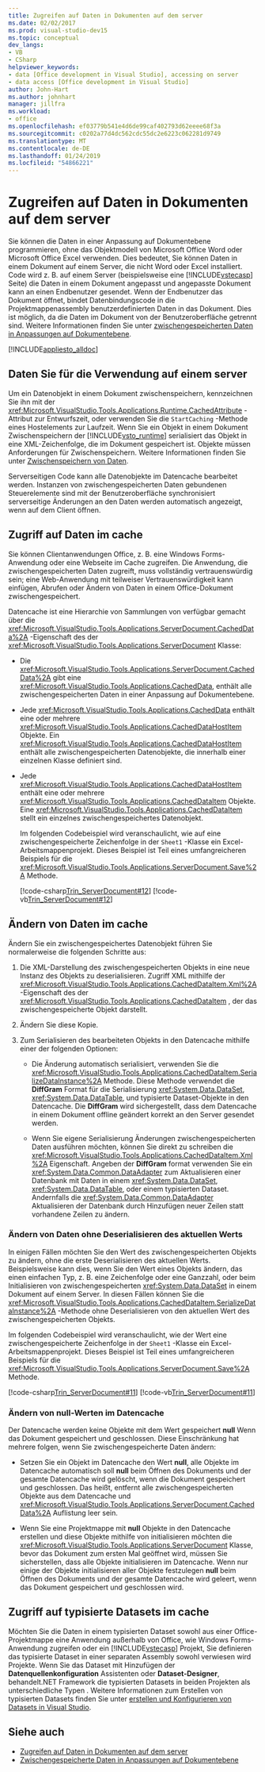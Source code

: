 ```yaml
---
title: Zugreifen auf Daten in Dokumenten auf dem server
ms.date: 02/02/2017
ms.prod: visual-studio-dev15
ms.topic: conceptual
dev_langs:
- VB
- CSharp
helpviewer_keywords:
- data [Office development in Visual Studio], accessing on server
- data access [Office development in Visual Studio]
author: John-Hart
ms.author: johnhart
manager: jillfra
ms.workload:
- office
ms.openlocfilehash: ef03779b541e4d6de99caf402793d62eeee68f3a
ms.sourcegitcommit: c0202a77d4dc562cdc55dc2e6223c062281d9749
ms.translationtype: MT
ms.contentlocale: de-DE
ms.lasthandoff: 01/24/2019
ms.locfileid: "54866221"
---
```

# <a name="access-data-in-documents-on-the-server"></a>Zugreifen auf Daten in Dokumenten auf dem server
  Sie können die Daten in einer Anpassung auf Dokumentebene programmieren, ohne das Objektmodell von Microsoft Office Word oder Microsoft Office Excel verwenden. Dies bedeutet, Sie können Daten in einem Dokument auf einem Server, die nicht Word oder Excel installiert. Code wird z. B. auf einem Server (beispielsweise eine [!INCLUDE[vstecasp](../sharepoint/includes/vstecasp-md.md)] Seite) die Daten in einem Dokument angepasst und angepasste Dokument kann an einen Endbenutzer gesendet. Wenn der Endbenutzer das Dokument öffnet, bindet Datenbindungscode in die Projektmappenassembly benutzerdefinierten Daten in das Dokument. Dies ist möglich, da die Daten im Dokument von der Benutzeroberfläche getrennt sind. Weitere Informationen finden Sie unter [zwischengespeicherten Daten in Anpassungen auf Dokumentebene](../vsto/cached-data-in-document-level-customizations.md).

 [!INCLUDE[appliesto_alldoc](../vsto/includes/appliesto-alldoc-md.md)]

## <a name="cache-data-for-use-on-a-server"></a>Daten Sie für die Verwendung auf einem server
 Um ein Datenobjekt in einem Dokument zwischenspeichern, kennzeichnen Sie ihn mit der <xref:Microsoft.VisualStudio.Tools.Applications.Runtime.CachedAttribute> -Attribut zur Entwurfszeit, oder verwenden Sie die `StartCaching` -Methode eines Hostelements zur Laufzeit. Wenn Sie ein Objekt in einem Dokument Zwischenspeichern der [!INCLUDE[vsto_runtime](../vsto/includes/vsto-runtime-md.md)] serialisiert das Objekt in eine XML-Zeichenfolge, die im Dokument gespeichert ist. Objekte müssen Anforderungen für Zwischenspeichern. Weitere Informationen finden Sie unter [Zwischenspeichern von Daten](../vsto/caching-data.md).

 Serverseitigen Code kann alle Datenobjekte im Datencache bearbeitet werden. Instanzen von zwischengespeicherten Daten gebundenen Steuerelemente sind mit der Benutzeroberfläche synchronisiert serverseitige Änderungen an den Daten werden automatisch angezeigt, wenn auf dem Client öffnen.

## <a name="access-data-in-the-cache"></a>Zugriff auf Daten im cache
 Sie können Clientanwendungen Office, z. B. eine Windows Forms-Anwendung oder eine Webseite im Cache zugreifen. Die Anwendung, die zwischengespeicherten Daten zugreift, muss vollständig vertrauenswürdig sein; eine Web-Anwendung mit teilweiser Vertrauenswürdigkeit kann einfügen, Abrufen oder Ändern von Daten in einem Office-Dokument zwischengespeichert.

 Datencache ist eine Hierarchie von Sammlungen von verfügbar gemacht über die <xref:Microsoft.VisualStudio.Tools.Applications.ServerDocument.CachedData%2A> -Eigenschaft des der <xref:Microsoft.VisualStudio.Tools.Applications.ServerDocument> Klasse:

- Die <xref:Microsoft.VisualStudio.Tools.Applications.ServerDocument.CachedData%2A> gibt eine <xref:Microsoft.VisualStudio.Tools.Applications.CachedData>, enthält alle zwischengespeicherten Daten in einer Anpassung auf Dokumentebene.

- Jede <xref:Microsoft.VisualStudio.Tools.Applications.CachedData> enthält eine oder mehrere <xref:Microsoft.VisualStudio.Tools.Applications.CachedDataHostItem> Objekte. Ein <xref:Microsoft.VisualStudio.Tools.Applications.CachedDataHostItem> enthält alle zwischengespeicherten Datenobjekte, die innerhalb einer einzelnen Klasse definiert sind.

- Jede <xref:Microsoft.VisualStudio.Tools.Applications.CachedDataHostItem> enthält eine oder mehrere <xref:Microsoft.VisualStudio.Tools.Applications.CachedDataItem> Objekte. Eine <xref:Microsoft.VisualStudio.Tools.Applications.CachedDataItem> stellt ein einzelnes zwischengespeichertes Datenobjekt.

  Im folgenden Codebeispiel wird veranschaulicht, wie auf eine zwischengespeicherte Zeichenfolge in der `Sheet1` -Klasse ein Excel-Arbeitsmappenprojekt. Dieses Beispiel ist Teil eines umfangreicheren Beispiels für die <xref:Microsoft.VisualStudio.Tools.Applications.ServerDocument.Save%2A> Methode.

  [!code-csharp[Trin_ServerDocument#12](../vsto/codesnippet/CSharp/Trin_ServerDocument/Form1.cs#12)]
  [!code-vb[Trin_ServerDocument#12](../vsto/codesnippet/VisualBasic/Trin_ServerDocument/Form1.vb#12)]

## <a name="modify-data-in-the-cache"></a>Ändern von Daten im cache
 Ändern Sie ein zwischengespeichertes Datenobjekt führen Sie normalerweise die folgenden Schritte aus:

1.  Die XML-Darstellung des zwischengespeicherten Objekts in eine neue Instanz des Objekts zu deserialisieren. Zugriff XML mithilfe der <xref:Microsoft.VisualStudio.Tools.Applications.CachedDataItem.Xml%2A> -Eigenschaft des der <xref:Microsoft.VisualStudio.Tools.Applications.CachedDataItem> , der das zwischengespeicherte Objekt darstellt.

2.  Ändern Sie diese Kopie.

3.  Zum Serialisieren des bearbeiteten Objekts in den Datencache mithilfe einer der folgenden Optionen:

    -   Die Änderung automatisch serialisiert, verwenden Sie die <xref:Microsoft.VisualStudio.Tools.Applications.CachedDataItem.SerializeDataInstance%2A> Methode. Diese Methode verwendet die **DiffGram** Format für die Serialisierung <xref:System.Data.DataSet>, <xref:System.Data.DataTable>, und typisierte Dataset-Objekte in den Datencache. Die **DiffGram** wird sichergestellt, dass dem Datencache in einem Dokument offline geändert korrekt an den Server gesendet werden.

    -   Wenn Sie eigene Serialisierung Änderungen zwischengespeicherten Daten ausführen möchten, können Sie direkt zu schreiben die <xref:Microsoft.VisualStudio.Tools.Applications.CachedDataItem.Xml%2A> Eigenschaft. Angeben der **DiffGram** format verwenden Sie ein <xref:System.Data.Common.DataAdapter> zum Aktualisieren einer Datenbank mit Daten in einem <xref:System.Data.DataSet>, <xref:System.Data.DataTable>, oder einem typisierten Dataset. Andernfalls die <xref:System.Data.Common.DataAdapter> Aktualisieren der Datenbank durch Hinzufügen neuer Zeilen statt vorhandene Zeilen zu ändern.

### <a name="modify-data-without-deserializing-the-current-value"></a>Ändern von Daten ohne Deserialisieren des aktuellen Werts
 In einigen Fällen möchten Sie den Wert des zwischengespeicherten Objekts zu ändern, ohne die erste Deserialisieren des aktuellen Werts. Beispielsweise kann dies, wenn Sie den Wert eines Objekts ändern, das einen einfachen Typ, z. B. eine Zeichenfolge oder eine Ganzzahl, oder beim Initialisieren von zwischengespeicherten <xref:System.Data.DataSet> in einem Dokument auf einem Server. In diesen Fällen können Sie die <xref:Microsoft.VisualStudio.Tools.Applications.CachedDataItem.SerializeDataInstance%2A> -Methode ohne Deserialisieren von den aktuellen Wert des zwischengespeicherten Objekts.

 Im folgenden Codebeispiel wird veranschaulicht, wie der Wert eine zwischengespeicherte Zeichenfolge in der `Sheet1` -Klasse ein Excel-Arbeitsmappenprojekt. Dieses Beispiel ist Teil eines umfangreicheren Beispiels für die <xref:Microsoft.VisualStudio.Tools.Applications.ServerDocument.Save%2A> Methode.

 [!code-csharp[Trin_ServerDocument#11](../vsto/codesnippet/CSharp/Trin_ServerDocument/Form1.cs#11)]
 [!code-vb[Trin_ServerDocument#11](../vsto/codesnippet/VisualBasic/Trin_ServerDocument/Form1.vb#11)]

### <a name="modify-null-values-in-the-data-cache"></a>Ändern von null-Werten im Datencache
 Der Datencache werden keine Objekte mit dem Wert gespeichert **null** Wenn das Dokument gespeichert und geschlossen. Diese Einschränkung hat mehrere folgen, wenn Sie zwischengespeicherte Daten ändern:

-   Setzen Sie ein Objekt im Datencache den Wert **null**, alle Objekte im Datencache automatisch soll **null** beim Öffnen des Dokuments und der gesamte Datencache wird gelöscht, wenn die Dokument gespeichert und geschlossen. Das heißt, entfernt alle zwischengespeicherten Objekte aus dem Datencache und <xref:Microsoft.VisualStudio.Tools.Applications.ServerDocument.CachedData%2A> Auflistung leer sein.

-   Wenn Sie eine Projektmappe mit **null** Objekte in den Datencache erstellen und diese Objekte mithilfe von initialisieren möchten die <xref:Microsoft.VisualStudio.Tools.Applications.ServerDocument> Klasse, bevor das Dokument zum ersten Mal geöffnet wird, müssen Sie sicherstellen, dass alle Objekte initialisieren im Datencache. Wenn nur einige der Objekte initialisieren aller Objekte festzulegen **null** beim Öffnen des Dokuments und der gesamte Datencache wird geleert, wenn das Dokument gespeichert und geschlossen wird.

## <a name="access-typed-datasets-in-the-cache"></a>Zugriff auf typisierte Datasets im cache
 Möchten Sie die Daten in einem typisierten Dataset sowohl aus einer Office-Projektmappe eine Anwendung außerhalb von Office, wie Windows Forms-Anwendung zugreifen oder ein [!INCLUDE[vstecasp](../sharepoint/includes/vstecasp-md.md)] Projekt, Sie definieren das typisierte Dataset in einer separaten Assembly sowohl verwiesen wird Projekte. Wenn Sie das Dataset mit Hinzufügen der **Datenquellenkonfiguration** Assistenten oder **Dataset-Designer**, behandelt.NET Framework die typisierten Datasets in beiden Projekten als unterschiedliche Typen . Weitere Informationen zum Erstellen von typisierten Datasets finden Sie unter [erstellen und Konfigurieren von Datasets in Visual Studio](../data-tools/create-and-configure-datasets-in-visual-studio.md).

## <a name="see-also"></a>Siehe auch

- [Zugreifen auf Daten in Dokumenten auf dem server](../vsto/accessing-data-in-documents-on-the-server.md)
- [Zwischengespeicherte Daten in Anpassungen auf Dokumentebene](../vsto/cached-data-in-document-level-customizations.md)